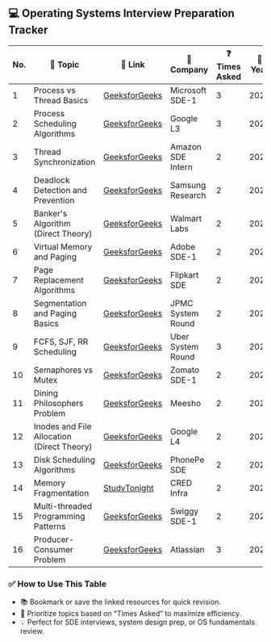 ## 💻 Operating Systems Interview Preparation Tracker

| No. | 🧠 Topic | 🔗 Link | 🏢 Company | ❓ Times Asked | 📅 Year |
|-----|---------|---------|------------|----------------|---------|
| 1 | Process vs Thread Basics | [GeeksforGeeks](https://www.geeksforgeeks.org/difference-between-process-and-thread/) | Microsoft SDE-1 | 3 | 2024 |
| 2 | Process Scheduling Algorithms | [GeeksforGeeks](https://www.geeksforgeeks.org/cpu-scheduling-in-operating-systems/) | Google L3 | 3 | 2024 |
| 3 | Thread Synchronization | [GeeksforGeeks](https://www.geeksforgeeks.org/thread-synchronization-in-java/) | Amazon SDE Intern | 2 | 2024 |
| 4 | Deadlock Detection and Prevention | [GeeksforGeeks](https://www.geeksforgeeks.org/deadlock-detection/) | Samsung Research | 2 | 2023 |
| 5 | Banker's Algorithm (Direct Theory) | [GeeksforGeeks](https://www.geeksforgeeks.org/bankers-algorithm-in-operating-system-2/) | Walmart Labs | 2 | 2024 |
| 6 | Virtual Memory and Paging | [GeeksforGeeks](https://www.geeksforgeeks.org/virtual-memory-in-operating-system/) | Adobe SDE-1 | 2 | 2024 |
| 7 | Page Replacement Algorithms | [GeeksforGeeks](https://www.geeksforgeeks.org/page-replacement-algorithms-in-operating-systems/) | Flipkart SDE | 2 | 2025 |
| 8 | Segmentation and Paging Basics | [GeeksforGeeks](https://www.geeksforgeeks.org/difference-between-paging-and-segmentation/) | JPMC System Round | 2 | 2023 |
| 9 | FCFS, SJF, RR Scheduling | [GeeksforGeeks](https://www.geeksforgeeks.org/program-for-fcfs-scheduling-set-1/) | Uber System Round | 3 | 2024 |
| 10 | Semaphores vs Mutex | [GeeksforGeeks](https://www.geeksforgeeks.org/semaphores-in-process-synchronization/) | Zomato SDE-1 | 2 | 2025 |
| 11 | Dining Philosophers Problem | [GeeksforGeeks](https://www.geeksforgeeks.org/dining-philosophers-problem-in-operating-system/) | Meesho | 2 | 2024 |
| 12 | Inodes and File Allocation (Direct Theory) | [GeeksforGeeks](https://www.geeksforgeeks.org/inodes-in-linux/) | Google L4 | 2 | 2023 |
| 13 | Disk Scheduling Algorithms | [GeeksforGeeks](https://www.geeksforgeeks.org/disk-scheduling-algorithms/) | PhonePe SDE | 2 | 2024 |
| 14 | Memory Fragmentation | [StudyTonight](https://www.studytonight.com/operating-system/memory-fragmentation) | CRED Infra | 2 | 2023 |
| 15 | Multi-threaded Programming Patterns | [GeeksforGeeks](https://www.geeksforgeeks.org/multithreading-in-java/) | Swiggy SDE-1 | 2 | 2024 |
| 16 | Producer-Consumer Problem | [GeeksforGeeks](https://www.geeksforgeeks.org/producer-consumer-solution-using-threads-in-java/) | Atlassian | 3 | 2024 |

### ✅ How to Use This Table

- 📚 Bookmark or save the linked resources for quick revision.
- 🧪 Prioritize topics based on “Times Asked” to maximize efficiency.
- 💡 Perfect for SDE interviews, system design prep, or OS fundamentals review.
